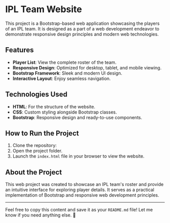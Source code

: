 # IPL Team Website

This project is a Bootstrap-based web application showcasing the players of an IPL team. It is designed as a part of a web development endeavor to demonstrate responsive design principles and modern web technologies.

## Features
- **Player List**: View the complete roster of the team.
- **Responsive Design**: Optimized for desktop, tablet, and mobile viewing.
- **Bootstrap Framework**: Sleek and modern UI design.
- **Interactive Layout**: Enjoy seamless navigation.

## Technologies Used
- **HTML**: For the structure of the website.
- **CSS**: Custom styling alongside Bootstrap classes.
- **Bootstrap**: Responsive design and ready-to-use components.

## How to Run the Project
1. Clone the repository:
2. Open the project folder.
3. Launch the `index.html` file in your browser to view the website.

## About the Project
This web project was created to showcase an IPL team's roster and provide an intuitive interface for exploring player details. It serves as a practical implementation of Bootstrap and responsive web development principles.

---

Feel free to copy this content and save it as your `README.md` file! Let me know if you need anything else. 🚀
